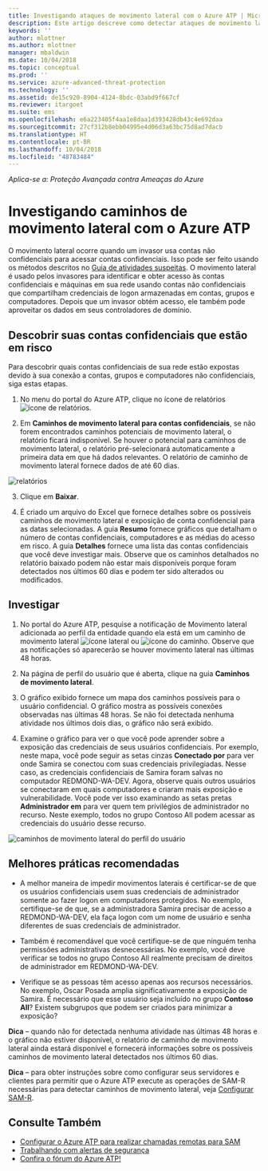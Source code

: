 ```yaml
---
title: Investigando ataques de movimento lateral com o Azure ATP | Microsoft Docs
description: Este artigo descreve como detectar ataques de movimento lateral com o Azure ATP (Proteção Avançada contra Ameaças).
keywords: ''
author: mlottner
ms.author: mlottner
manager: mbaldwin
ms.date: 10/04/2018
ms.topic: conceptual
ms.prod: ''
ms.service: azure-advanced-threat-protection
ms.technology: ''
ms.assetid: de15c920-8904-4124-8bdc-03abd9f667cf
ms.reviewer: itargoet
ms.suite: ems
ms.openlocfilehash: e6a223405f4aa1e8daa1d393428db43c4e692daa
ms.sourcegitcommit: 27cf312b8ebb04995e4d06d3a63bc75d8ad7dacb
ms.translationtype: HT
ms.contentlocale: pt-BR
ms.lasthandoff: 10/04/2018
ms.locfileid: "48783484"
---
```

*Aplica-se a: Proteção Avançada contra Ameaças do Azure*

# <a name="investigating-lateral-movement-paths-with-azure-atp"></a>Investigando caminhos de movimento lateral com o Azure ATP


O movimento lateral ocorre quando um invasor usa contas não confidenciais para acessar contas confidenciais. Isso pode ser feito usando os métodos descritos no [Guia de atividades suspeitas](suspicious-activity-guide.md). O movimento lateral é usado pelos invasores para identificar e obter acesso às contas confidenciais e máquinas em sua rede usando contas não confidenciais que compartilham credenciais de logon armazenadas em contas, grupos e computadores. Depois que um invasor obtém acesso, ele também pode aproveitar os dados em seus controladores de domínio.


## <a name="discover-your-at-risk-sensitive-accounts"></a>Descobrir suas contas confidenciais que estão em risco

Para descobrir quais contas confidenciais de sua rede estão expostas devido à sua conexão a contas, grupos e computadores não confidenciais, siga estas etapas. 

1. No menu do portal do Azure ATP, clique no ícone de relatórios ![ícone de relatórios](./media/atp-report-icon.png).

2. Em **Caminhos de movimento lateral para contas confidenciais**, se não forem encontrados caminhos potenciais de movimento lateral, o relatório ficará indisponível. Se houver o potencial para caminhos de movimento lateral, o relatório pré-selecionará automaticamente a primeira data em que há dados relevantes. O relatório de caminho de movimento lateral fornece dados de até 60 dias.

 ![relatórios](./media/reports.png)

3. Clique em **Baixar**.

4. É criado um arquivo do Excel que fornece detalhes sobre os possíveis caminhos de movimento lateral e exposição de conta confidencial para as datas selecionadas. A guia **Resumo** fornece gráficos que detalham o número de contas confidenciais, computadores e as médias do acesso em risco. A guia **Detalhes** fornece uma lista das contas confidenciais que você deve investigar mais. Observe que os caminhos detalhados no relatório baixado podem não estar mais disponíveis porque foram detectados nos últimos 60 dias e podem ter sido alterados ou modificados.


## <a name="investigate"></a>Investigar



1. No portal do Azure ATP, pesquise a notificação de Movimento lateral adicionada ao perfil da entidade quando ela está em um caminho de movimento lateral ![ícone lateral](./media/lateral-movement-icon.png) ou ![ícone do caminho](./media/paths-icon.png). Observe que as notificações só aparecerão se houver movimento lateral nas últimas 48 horas. 

2. Na página de perfil do usuário que é aberta, clique na guia **Caminhos de movimento lateral**. 

3. O gráfico exibido fornece um mapa dos caminhos possíveis para o usuário confidencial. O gráfico mostra as possíveis conexões observadas nas últimas 48 horas. Se não foi detectada nenhuma atividade nos últimos dois dias, o gráfico não será exibido. 

4. Examine o gráfico para ver o que você pode aprender sobre a exposição das credenciais de seus usuários confidenciais. Por exemplo, neste mapa, você pode seguir as setas cinzas **Conectado por** para ver onde Samira se conectou com suas credenciais privilegiadas. Nesse caso, as credenciais confidenciais de Samira foram salvas no computador REDMOND-WA-DEV. Agora, observe quais outros usuários se conectaram em quais computadores e criaram mais exposição e vulnerabilidade. Você pode ver isso examinando as setas pretas **Administrador em** para ver quem tem privilégios de administrador no recurso. Neste exemplo, todos no grupo Contoso All podem acessar as credenciais do usuário desse recurso.  

 ![caminhos de movimento lateral do perfil do usuário](media/user-profile-lateral-movement-paths.png)


## <a name="preventative-best-practices"></a>Melhores práticas recomendadas

- A melhor maneira de impedir movimentos laterais é certificar-se de que os usuários confidenciais usem suas credenciais de administrador somente ao fazer logon em computadores protegidos. No exemplo, certifique-se de que, se a administradora Samira precisar de acesso a REDMOND-WA-DEV, ela faça logon com um nome de usuário e senha diferentes de suas credenciais de administrador.

- Também é recomendável que você certifique-se de que ninguém tenha permissões administrativas desnecessárias. No exemplo, você deve verificar se todos no grupo Contoso All realmente precisam de direitos de administrador em REDMOND-WA-DEV.

- Verifique se as pessoas têm acesso apenas aos recursos necessários. No exemplo, Oscar Posada amplia significativamente a exposição de Samira. É necessário que esse usuário seja incluído no grupo **Contoso All**? Existem subgrupos que podem ser criados para minimizar a exposição?

**Dica** – quando não for detectada nenhuma atividade nas últimas 48 horas e o gráfico não estiver disponível, o relatório de caminho de movimento lateral ainda estará disponível e fornecerá informações sobre os possíveis caminhos de movimento lateral detectados nos últimos 60 dias. 

**Dica** – para obter instruções sobre como configurar seus servidores e clientes para permitir que o Azure ATP execute as operações de SAM-R necessárias para detectar caminhos de movimento lateral, veja [Configurar SAM-R](install-atp-step8-samr.md).


## <a name="see-also"></a>Consulte Também

- [Configurar o Azure ATP para realizar chamadas remotas para SAM](install-atp-step8-samr.md)
- [Trabalhando com alertas de segurança](working-with-suspicious-activities.md)
- [Confira o fórum do Azure ATP!](https://aka.ms/azureatpcommunity)